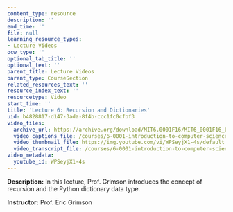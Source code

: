 ```yaml
---
content_type: resource
description: ''
end_time: ''
file: null
learning_resource_types:
- Lecture Videos
ocw_type: ''
optional_tab_title: ''
optional_text: ''
parent_title: Lecture Videos
parent_type: CourseSection
related_resources_text: ''
resource_index_text: ''
resourcetype: Video
start_time: ''
title: 'Lecture 6: Recursion and Dictionaries'
uid: b4828817-d147-3ada-8f4b-ccc1fc0cfbf3
video_files:
  archive_url: https://archive.org/download/MIT6.0001F16/MIT6_0001F16_Lecture_06_300k.mp4
  video_captions_file: /courses/6-0001-introduction-to-computer-science-and-programming-in-python-fall-2016/47cee8b93c70579083a51a57875b4107_WPSeyjX1-4s.vtt
  video_thumbnail_file: https://img.youtube.com/vi/WPSeyjX1-4s/default.jpg
  video_transcript_file: /courses/6-0001-introduction-to-computer-science-and-programming-in-python-fall-2016/ddf5ad40384181a5a3d9ae2b64ca366b_WPSeyjX1-4s.pdf
video_metadata:
  youtube_id: WPSeyjX1-4s
---
```


**Description:** In this lecture, Prof. Grimson introduces the concept of recursion and the Python dictionary data type.

**Instructor:** Prof. Eric Grimson